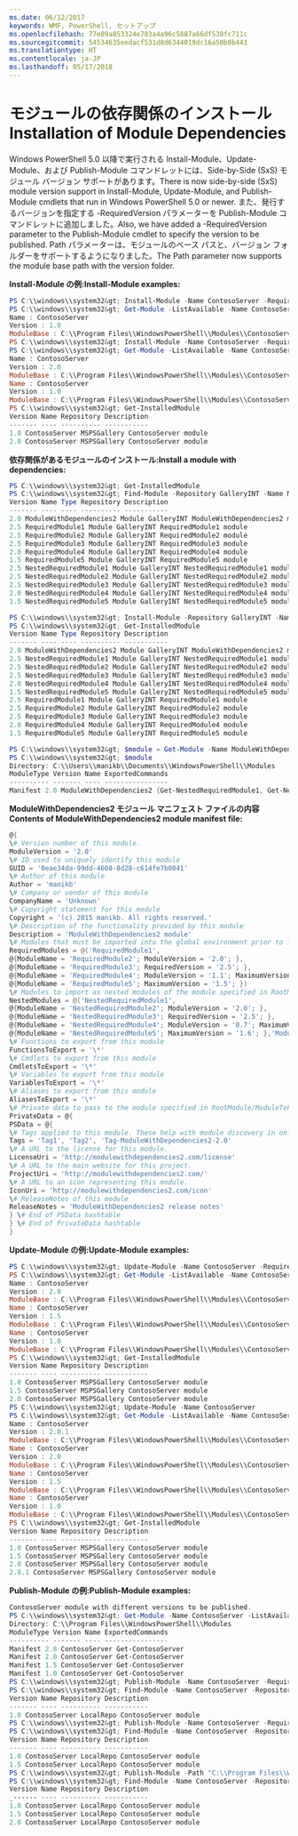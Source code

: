 ```yaml
---
ms.date: 06/12/2017
keywords: WMF, PowerShell, セットアップ
ms.openlocfilehash: 77e09a853324e703a4a96c5887a66df538fc711c
ms.sourcegitcommit: 54534635eedacf531d8d6344019dc16a50b8b441
ms.translationtype: HT
ms.contentlocale: ja-JP
ms.lasthandoff: 05/17/2018
---
```

# <a name="installation-of-module-dependencies"></a><span data-ttu-id="5ee5a-102">モジュールの依存関係のインストール</span><span class="sxs-lookup"><span data-stu-id="5ee5a-102">Installation of Module Dependencies</span></span>

<span data-ttu-id="5ee5a-103">Windows PowerShell 5.0 以降で実行される Install-Module、Update-Module、および Publish-Module コマンドレットには、Side-by-Side (SxS) モジュール バージョン サポートがあります。</span><span class="sxs-lookup"><span data-stu-id="5ee5a-103">There is now side-by-side (SxS) module version support in Install-Module, Update-Module, and Publish-Module cmdlets that run in Windows PowerShell 5.0 or newer.</span></span>
<span data-ttu-id="5ee5a-104">また、発行するバージョンを指定する -RequiredVersion パラメーターを Publish-Module コマンドレットに追加しました。</span><span class="sxs-lookup"><span data-stu-id="5ee5a-104">Also, we have added a -RequiredVersion parameter to the Publish-Module cmdlet to specify the version to be published.</span></span> <span data-ttu-id="5ee5a-105">Path パラメーターは、モジュールのベース パスと、バージョン フォルダーをサポートするようになりました。</span><span class="sxs-lookup"><span data-stu-id="5ee5a-105">The Path parameter now supports the module base path with the version folder.</span></span>

<span data-ttu-id="5ee5a-106">**Install-Module の例:**</span><span class="sxs-lookup"><span data-stu-id="5ee5a-106">**Install-Module examples:**</span></span>
```powershell
PS C:\\windows\\system32&gt; Install-Module -Name ContosoServer -RequiredVersion 1.0 -Repository MSPSGallery
PS C:\\windows\\system32&gt; Get-Module -ListAvailable -Name ContosoServer | Format-List Name,Version,ModuleBase
Name : ContosoServer
Version : 1.0
ModuleBase : C:\\Program Files\\WindowsPowerShell\\Modules\\ContosoServer\\1.0
PS C:\\windows\\system32&gt; Install-Module -Name ContosoServer -RequiredVersion 2.0 -Repository MSPSGallery
PS C:\\windows\\system32&gt; Get-Module -ListAvailable -Name ContosoServer | Format-List Name,Version,ModuleBase
Name : ContosoServer
Version : 2.0
ModuleBase : C:\\Program Files\\WindowsPowerShell\\Modules\\ContosoServer\\2.0
Name : ContosoServer
Version : 1.0
ModuleBase : C:\\Program Files\\WindowsPowerShell\\Modules\\ContosoServer\\1.0
PS C:\\windows\\system32&gt; Get-InstalledModule
Version Name Repository Description
------- ---- ---------- -----------
1.0 ContosoServer MSPSGallery ContosoServer module
2.0 ContosoServer MSPSGallery ContosoServer module
```

<span data-ttu-id="5ee5a-107">**依存関係があるモジュールのインストール:**</span><span class="sxs-lookup"><span data-stu-id="5ee5a-107">**Install a module with dependencies:**</span></span>
```powershell
PS C:\\windows\\system32&gt; Get-InstalledModule
PS C:\\windows\\system32&gt; Find-Module -Repository GalleryINT -Name ModuleWithDependencies2 -IncludeDependencies
Version Name Type Repository Description
------- ---- ---- ---------- -----------
2.0 ModuleWithDependencies2 Module GalleryINT ModuleWithDependencies2 module
2.5 RequiredModule1 Module GalleryINT RequiredModule1 module
2.5 RequiredModule2 Module GalleryINT RequiredModule2 module
2.5 RequiredModule3 Module GalleryINT RequiredModule3 module
2.0 RequiredModule4 Module GalleryINT RequiredModule4 module
1.5 RequiredModule5 Module GalleryINT RequiredModule5 module
2.5 NestedRequiredModule1 Module GalleryINT NestedRequiredModule1 module
2.5 NestedRequiredModule2 Module GalleryINT NestedRequiredModule2 module
2.5 NestedRequiredModule3 Module GalleryINT NestedRequiredModule3 module
2.0 NestedRequiredModule4 Module GalleryINT NestedRequiredModule4 module
1.5 NestedRequiredModule5 Module GalleryINT NestedRequiredModule5 module

PS C:\\windows\\system32&gt; Install-Module -Repository GalleryINT -Name ModuleWithDependencies2 -Scope CurrentUser
PS C:\\windows\\system32&gt; Get-InstalledModule
Version Name Type Repository Description
------- ---- ---- ---------- -----------
2.0 ModuleWithDependencies2 Module GalleryINT ModuleWithDependencies2 module
2.5 NestedRequiredModule1 Module GalleryINT NestedRequiredModule1 module
2.5 NestedRequiredModule2 Module GalleryINT NestedRequiredModule2 module
2.5 NestedRequiredModule3 Module GalleryINT NestedRequiredModule3 module
2.0 NestedRequiredModule4 Module GalleryINT NestedRequiredModule4 module
1.5 NestedRequiredModule5 Module GalleryINT NestedRequiredModule5 module
2.5 RequiredModule1 Module GalleryINT RequiredModule1 module
2.5 RequiredModule2 Module GalleryINT RequiredModule2 module
2.5 RequiredModule3 Module GalleryINT RequiredModule3 module
2.0 RequiredModule4 Module GalleryINT RequiredModule4 module
1.5 RequiredModule5 Module GalleryINT RequiredModule5 module

PS C:\\windows\\system32&gt; $module = Get-Module -Name ModuleWithDependencies2 -ListAvailable
PS C:\\windows\\system32&gt; $module
Directory: C:\\Users\\manikb\\Documents\\WindowsPowerShell\\Modules
ModuleType Version Name ExportedCommands
---------- ------- ---- ----------------
Manifest 2.0 ModuleWithDependencies2 {Get-NestedRequiredModule1, Get-NestedRequiredModule2, Get-NestedRequiredModule3, Get-NestedRequiredModule4...}
```

<span data-ttu-id="5ee5a-108">**ModuleWithDependencies2 モジュール マニフェスト ファイルの内容**</span><span class="sxs-lookup"><span data-stu-id="5ee5a-108">**Contents of ModuleWithDependencies2 module manifest file:**</span></span>
```powershell
@{
\# Version number of this module.
ModuleVersion = '2.0'
\# ID used to uniquely identify this module
GUID = '0eae34da-99dd-4608-8d28-c614fe7b0841'
\# Author of this module
Author = 'manikb'
\# Company or vendor of this module
CompanyName = 'Unknown'
\# Copyright statement for this module
Copyright = '(c) 2015 manikb. All rights reserved.'
\# Description of the functionality provided by this module
Description = 'ModuleWithDependencies2 module'
\# Modules that must be imported into the global environment prior to importing this module
RequiredModules = @('RequiredModule1',
@{ModuleName = 'RequiredModule2'; ModuleVersion = '2.0'; },
@{ModuleName = 'RequiredModule3'; RequiredVersion = '2.5'; },
@{ModuleName = 'RequiredModule4'; ModuleVersion = '1.1'; MaximumVersion = '2.0'; },
@{ModuleName = 'RequiredModule5'; MaximumVersion = '1.5'; })
\# Modules to import as nested modules of the module specified in RootModule/ModuleToProcess
NestedModules = @('NestedRequiredModule1',
@{ModuleName = 'NestedRequiredModule2'; ModuleVersion = '2.0'; },
@{ModuleName = 'NestedRequiredModule3'; RequiredVersion = '2.5'; },
@{ModuleName = 'NestedRequiredModule4'; ModuleVersion = '0.7'; MaximumVersion = '2.4'; },
@{ModuleName = 'NestedRequiredModule5'; MaximumVersion = '1.6'; },'ModuleWithDependencies2.psm1')
\# Functions to export from this module
FunctionsToExport = '\*'
\# Cmdlets to export from this module
CmdletsToExport = '\*'
\# Variables to export from this module
VariablesToExport = '\*'
\# Aliases to export from this module
AliasesToExport = '\*'
\# Private data to pass to the module specified in RootModule/ModuleToProcess. This may also contain a PSData hashtable with additional module metadata used by PowerShell.
PrivateData = @{
PSData = @{
\# Tags applied to this module. These help with module discovery in online galleries.
Tags = 'Tag1', 'Tag2', 'Tag-ModuleWithDependencies2-2.0'
\# A URL to the license for this module.
LicenseUri = 'http://modulewithdependencies2.com/license'
\# A URL to the main website for this project.
ProjectUri = 'http://modulewithdependencies2.com/'
\# A URL to an icon representing this module.
IconUri = 'http://modulewithdependencies2.com/icon'
\# ReleaseNotes of this module
ReleaseNotes = 'ModuleWithDependencies2 release notes'
} \# End of PSData hashtable
} \# End of PrivateData hashtable
}
```

<span data-ttu-id="5ee5a-109">**Update-Module の例:**</span><span class="sxs-lookup"><span data-stu-id="5ee5a-109">**Update-Module examples:**</span></span>
```powershell
PS C:\\windows\\system32&gt; Update-Module -Name ContosoServer -RequiredVersion 1.5
PS C:\\windows\\system32&gt; Get-Module -ListAvailable -Name ContosoServer | Format-List Name,Version,ModuleBase
Name : ContosoServer
Version : 2.0
ModuleBase : C:\\Program Files\\WindowsPowerShell\\Modules\\ContosoServer\\2.0
Name : ContosoServer
Version : 1.5
ModuleBase : C:\\Program Files\\WindowsPowerShell\\Modules\\ContosoServer\\1.5
Name : ContosoServer
Version : 1.0
ModuleBase : C:\\Program Files\\WindowsPowerShell\\Modules\\ContosoServer\\1.0
PS C:\\windows\\system32&gt; Get-InstalledModule
Version Name Repository Description
------- ---- ---------- -----------
1.0 ContosoServer MSPSGallery ContosoServer module
1.5 ContosoServer MSPSGallery ContosoServer module
2.0 ContosoServer MSPSGallery ContosoServer module
PS C:\\windows\\system32&gt; Update-Module -Name ContosoServer
PS C:\\windows\\system32&gt; Get-Module -ListAvailable -Name ContosoServer | Format-List Name,Version,ModuleBase
Name : ContosoServer
Version : 2.8.1
ModuleBase : C:\\Program Files\\WindowsPowerShell\\Modules\\ContosoServer\\2.8.1
Name : ContosoServer
Version : 2.0
ModuleBase : C:\\Program Files\\WindowsPowerShell\\Modules\\ContosoServer\\2.0
Name : ContosoServer
Version : 1.5
ModuleBase : C:\\Program Files\\WindowsPowerShell\\Modules\\ContosoServer\\1.5
Name : ContosoServer
Version : 1.0
ModuleBase : C:\\Program Files\\WindowsPowerShell\\Modules\\ContosoServer\\1.0
PS C:\\windows\\system32&gt; Get-InstalledModule
Version Name Repository Description
------- ---- ---------- -----------
1.0 ContosoServer MSPSGallery ContosoServer module
1.5 ContosoServer MSPSGallery ContosoServer module
2.0 ContosoServer MSPSGallery ContosoServer module
2.8.1 ContosoServer MSPSGallery ContosoServer module
```

<span data-ttu-id="5ee5a-110">**Publish-Module の例:**</span><span class="sxs-lookup"><span data-stu-id="5ee5a-110">**Publish-Module examples:**</span></span>
```powershell
ContosoServer module with different versions to be published.
PS C:\\windows\\system32&gt; Get-Module -Name ContosoServer -ListAvailable
Directory: C:\\Program Files\\WindowsPowerShell\\Modules
ModuleType Version Name ExportedCommands
---------- ------- ---- ----------------
Manifest 2.8 ContosoServer Get-ContosoServer
Manifest 2.0 ContosoServer Get-ContosoServer
Manifest 1.5 ContosoServer Get-ContosoServer
Manifest 1.0 ContosoServer Get-ContosoServer
PS C:\\windows\\system32&gt; Publish-Module -Name ContosoServer -RequiredVersion 1.0 -Repository LocalRepo -NuGetApiKey Local-Repo-NuGet-ApiKey
PS C:\\windows\\system32&gt; Find-Module -Name ContosoServer -Repository LocalRepo
Version Name Repository Description
------- ---- ---------- -----------
1.0 ContosoServer LocalRepo ContosoServer module
PS C:\\windows\\system32&gt; Publish-Module -Name ContosoServer -RequiredVersion 1.5 -Repository LocalRepo -NuGetApiKey Local-Repo-NuGet-ApiKey
PS C:\\windows\\system32&gt; Find-Module -Name ContosoServer -Repository LocalRepo
Version Name Repository Description
------- ---- ---------- -----------
1.0 ContosoServer LocalRepo ContosoServer module
1.5 ContosoServer LocalRepo ContosoServer module
PS C:\\windows\\system32&gt; Publish-Module -Path "C:\\Program Files\\WindowsPowerShell\\Modules\\ContosoServer\\2.0" -Repository LocalRepo -NuGetApiKey Local-Repo-NuGet-ApiKey
PS C:\\windows\\system32&gt; Find-Module -Name ContosoServer -Repository LocalRepo
Version Name Repository Description
_------ ---- ---------- -----------
1.0 ContosoServer LocalRepo ContosoServer module
1.5 ContosoServer LocalRepo ContosoServer module
2.0 ContosoServer LocalRepo ContosoServer module
```
